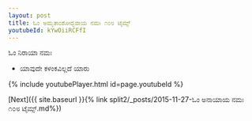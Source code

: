 ```yaml
---
layout: post
title: ಓಂ ಅಮೃತಾಂಶೋದ್ಭವಾಯ ನಮಃ ೧೦೮ ಟೈಮ್ಸ್
youtubeId: kYwOiiRCFfI
---
```

 
 
 ಓಂ ನಿರಾಯಾ ನಮಃ  
 
 -  ಯಾವುದೇ ಕಳಂಕವಿಲ್ಲದೆ ಯಾರು 
 
  
 
  
 
 
 
 
 
 


{% include youtubePlayer.html id=page.youtubeId %}
 
[Next]({{ site.baseurl }}{% link  split2/_posts/2015-11-27-ಓಂ ಅನಾಯಾಯ ನಮಃ  ೧೦೮ ಟೈಮ್ಸ್.md%})
 
